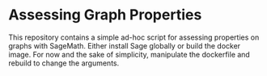 # Assessing Graph Properties
This repository contains a simple ad-hoc script for assessing properties on graphs with SageMath.
Either install Sage globally or build the docker image.
For now and the sake of simplicity, manipulate the dockerfile and rebuild to change the arguments.